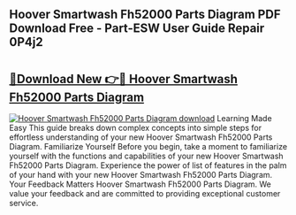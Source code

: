 ## Hoover Smartwash Fh52000 Parts Diagram PDF Download Free - Part-ESW User Guide Repair 0P4j2

# <h2><a href="http://dfr5hg1.blite.top/?on=Hoover+Smartwash+Fh52000+Parts+Diagram">🔗Download New 👉🔴 Hoover Smartwash Fh52000 Parts Diagram</a></h2>

[![Hoover Smartwash Fh52000 Parts Diagram download](https://i.imgur.com/lujVjoI.png)](http://dfr5hg1.blite.top/?on=Hoover+Smartwash+Fh52000+Parts+Diagram)
Learning Made Easy This guide breaks down complex concepts into simple steps for effortless understanding of your new Hoover Smartwash Fh52000 Parts Diagram. Familiarize Yourself Before you begin, take a moment to familiarize yourself with the functions and capabilities of your new Hoover Smartwash Fh52000 Parts Diagram. Experience the power of list of features in the palm of your hand with your new Hoover Smartwash Fh52000 Parts Diagram. Your Feedback Matters Hoover Smartwash Fh52000 Parts Diagram. We value your feedback and are committed to providing exceptional customer service.
